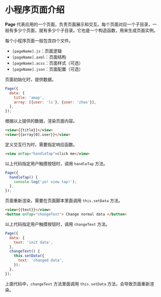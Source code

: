 # 小程序页面介绍

**Page** 代表应用的一个页面，负责页面展示和交互。每个页面对应一个子目录，一般有多少个页面，就有多少个子目录。它也是一个构造函数，用来生成页面实例。

每个小程序页面一般包含四个文件。

- `[pageName].js`：页面逻辑
- `[pageName].axml`：页面结构
- `[pageName].acss`：页面样式（可选）
- `[pageName].json`：页面配置（可选）

页面初始化时，提供数据。

```javascript
Page({
  data: {
    title: 'amap',
    array: [{user: 'li'}, {user: 'zhao'}],
  },
});
```

根据以上提供的数据，渲染页面内容。

```html
<view>{{title}}</view>
<view>{{array[0].user}}</view>
```

定义交互行为时，需要指定响应函数。

```html
<view onTap="handleTap">click me</view>
```

以上代码指定用户触摸按钮时，调用 `handleTap` 方法。

```javascript
Page({
  handleTap() {
    console.log('yo! view tap!');
  },
});
```

页面重新渲染，需要在页面脚本里面调用 `this.setData` 方法。

```html
<view>{{text}}</view>
<button onTap="changeText"> Change normal data </button>
```

以上代码指定用户触摸按钮时，调用 `changeText` 方法。

```javascript
Page({
  data: {
    text: 'init data',
  },
  changeText() {
    this.setData({
      text: 'changed data',
    });
  },
});
```

上面代码中，`changeText` 方法里面调用 `this.setData` 方法，会导致页面重新渲染。
